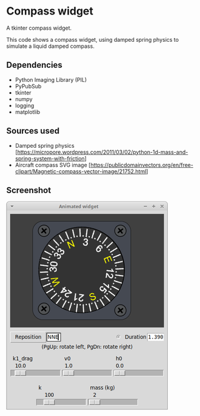 # Compass widget
A tkinter compass widget.

This code shows a compass widget, using damped spring physics to simulate a liquid damped compass.

## Dependencies
- Python Imaging Library (PIL)
- PyPubSub
- tkinter
- numpy
- logging
- matplotlib

## Sources used
- Damped spring physics [<https://micropore.wordpress.com/2011/03/02/python-1d-mass-and-spring-system-with-friction>]
- Aircraft compass SVG image [<https://publicdomainvectors.org/en/free-clipart/Magnetic-compass-vector-image/21752.html>]

## Screenshot
![Screenshot](Screenshot_2021-09-28_14-25-03%20Compass%20widget.png?raw=true "Screenshot")
